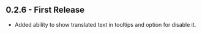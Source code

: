 ## 0.2.6 - First Release
* Added ability to show translated text in tooltips and option for disable it.
